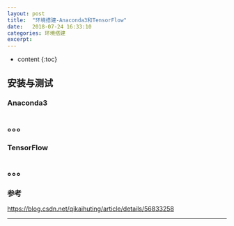```yaml
---
layout: post
title:  "环境搭建-Anaconda3和TensorFlow"
date:   2018-07-24 16:33:10
categories: 环境搭建
excerpt: 
---
```


* content
{:toc}


## 安装与测试

### Anaconda3
。。。
---

### TensorFlow
。。。
---


### 参考

https://blog.csdn.net/qikaihuting/article/details/56833258

---

